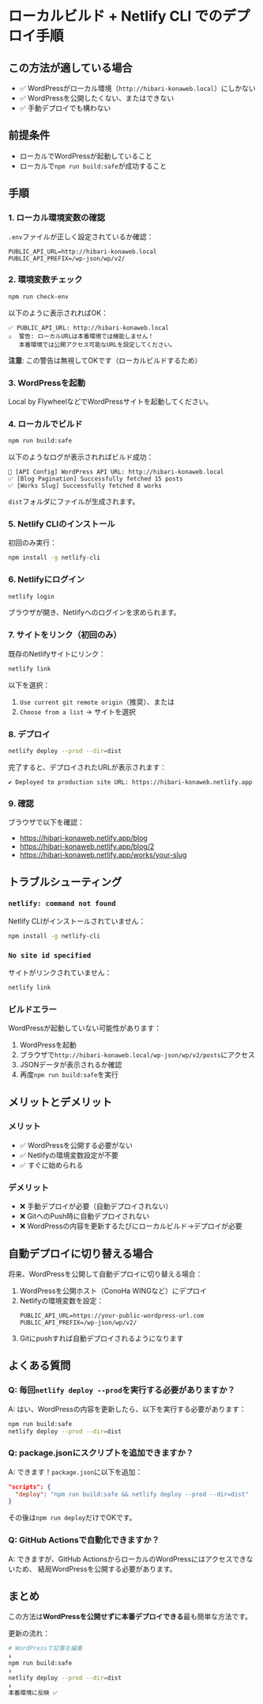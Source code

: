 # ローカルビルド + Netlify CLI でのデプロイ手順

## この方法が適している場合

- ✅ WordPressがローカル環境（`http://hibari-konaweb.local`）にしかない
- ✅ WordPressを公開したくない、またはできない
- ✅ 手動デプロイでも構わない

## 前提条件

- ローカルでWordPressが起動していること
- ローカルで`npm run build:safe`が成功すること

## 手順

### 1. ローカル環境変数の確認

`.env`ファイルが正しく設定されているか確認：

```env
PUBLIC_API_URL=http://hibari-konaweb.local
PUBLIC_API_PREFIX=/wp-json/wp/v2/
```

### 2. 環境変数チェック

```bash
npm run check-env
```

以下のように表示されればOK：

```
✅ PUBLIC_API_URL: http://hibari-konaweb.local
⚠️  警告: ローカルURLは本番環境では機能しません！
   本番環境では公開アクセス可能なURLを設定してください。
```

**注意**: この警告は無視してOKです（ローカルビルドするため）

### 3. WordPressを起動

Local by FlywheelなどでWordPressサイトを起動してください。

### 4. ローカルでビルド

```bash
npm run build:safe
```

以下のようなログが表示されればビルド成功：

```
🔧 [API Config] WordPress API URL: http://hibari-konaweb.local
✅ [Blog Pagination] Successfully fetched 15 posts
✅ [Works Slug] Successfully fetched 8 works
```

`dist`フォルダにファイルが生成されます。

### 5. Netlify CLIのインストール

初回のみ実行：

```bash
npm install -g netlify-cli
```

### 6. Netlifyにログイン

```bash
netlify login
```

ブラウザが開き、Netlifyへのログインを求められます。

### 7. サイトをリンク（初回のみ）

既存のNetlifyサイトにリンク：

```bash
netlify link
```

以下を選択：

1. `Use current git remote origin`（推奨）、または
2. `Choose from a list` → サイトを選択

### 8. デプロイ

```bash
netlify deploy --prod --dir=dist
```

完了すると、デプロイされたURLが表示されます：

```
✔ Deployed to production site URL: https://hibari-konaweb.netlify.app
```

### 9. 確認

ブラウザで以下を確認：

- https://hibari-konaweb.netlify.app/blog
- https://hibari-konaweb.netlify.app/blog/2
- https://hibari-konaweb.netlify.app/works/your-slug

## トラブルシューティング

### `netlify: command not found`

Netlify CLIがインストールされていません：

```bash
npm install -g netlify-cli
```

### `No site id specified`

サイトがリンクされていません：

```bash
netlify link
```

### ビルドエラー

WordPressが起動していない可能性があります：

1. WordPressを起動
2. ブラウザで`http://hibari-konaweb.local/wp-json/wp/v2/posts`にアクセス
3. JSONデータが表示されるか確認
4. 再度`npm run build:safe`を実行

## メリットとデメリット

### メリット

- ✅ WordPressを公開する必要がない
- ✅ Netlifyの環境変数設定が不要
- ✅ すぐに始められる

### デメリット

- ❌ 手動デプロイが必要（自動デプロイされない）
- ❌ GitへのPush時に自動デプロイされない
- ❌ WordPressの内容を更新するたびにローカルビルド→デプロイが必要

## 自動デプロイに切り替える場合

将来、WordPressを公開して自動デプロイに切り替える場合：

1. WordPressを公開ホスト（ConoHa WINGなど）にデプロイ
2. Netlifyの環境変数を設定：
   ```
   PUBLIC_API_URL=https://your-public-wordpress-url.com
   PUBLIC_API_PREFIX=/wp-json/wp/v2/
   ```
3. Gitにpushすれば自動デプロイされるようになります

## よくある質問

### Q: 毎回`netlify deploy --prod`を実行する必要がありますか？

A: はい、WordPressの内容を更新したら、以下を実行する必要があります：

```bash
npm run build:safe
netlify deploy --prod --dir=dist
```

### Q: package.jsonにスクリプトを追加できますか？

A: できます！`package.json`に以下を追加：

```json
"scripts": {
  "deploy": "npm run build:safe && netlify deploy --prod --dir=dist"
}
```

その後は`npm run deploy`だけでOKです。

### Q: GitHub Actionsで自動化できますか？

A: できますが、GitHub ActionsからローカルのWordPressにはアクセスできないため、
結局WordPressを公開する必要があります。

## まとめ

この方法は**WordPressを公開せずに本番デプロイできる**最も簡単な方法です。

更新の流れ：

```bash
# WordPressで記事を編集
↓
npm run build:safe
↓
netlify deploy --prod --dir=dist
↓
本番環境に反映 ✅
```
